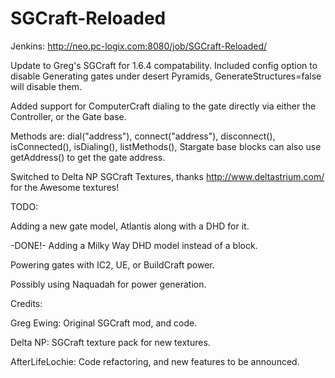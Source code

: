 SGCraft-Reloaded
================
Jenkins: http://neo.pc-logix.com:8080/job/SGCraft-Reloaded/

Update to Greg's SGCraft for 1.6.4 compatability.
Included config option to disable Generating gates under desert Pyramids, GenerateStructures=false will disable them.

Added support for ComputerCraft dialing to the gate directly via either the Controller, or the Gate base.

Methods are: dial("address"), connect("address"), disconnect(), isConnected(), isDialing(), listMethods(), Stargate base blocks can also use getAddress() to get the gate address.

Switched to Delta NP SGCraft Textures, thanks http://www.deltastrium.com/ for the Awesome textures!


TODO:

Adding a new gate model, Atlantis along with a DHD for it.

-DONE!- Adding a Milky Way DHD model instead of a block.

Powering gates with IC2, UE, or BuildCraft power.

Possibly using Naquadah for power generation.


Credits:

Greg Ewing: Original SGCraft mod, and code.

Delta NP: SGCraft texture pack for new textures.

AfterLifeLochie: Code refactoring, and new features to be announced.

